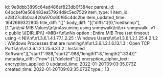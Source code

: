 id: 9e8dbb3899c64ad486ef823db0f384ec
parent_id: 64bcbef0e568483ea57924d9c5ed7529
item_type: 1
item_id: a28f27c4b0ca420a970c60f65c4dc2be
item_updated_time: 1642669322805
title_diff: "[]"
body_diff: "[{\"diffs\":[[0,\"rce#snmp\"],[1,\"\\\n\\\n# MIB Values\\\n\\\nAssuming using snmpwalk\\\n\\\n> snmpwalk -v1 -c public \\\\[DIR_IP\\\\] &lt;MIB&gt;\\\n\\\nNo option : Entire MIB Tree (set timeout using -t N)\\\n\\\n1.3.6.1.4.1.77.1.2.25 : Windows Users\\\n\\\n1.3.6.1.2.1.25.4.2.1.2 : Windows Processes that are running\\\n\\\n1.3.6.1.2.1.6.13.1.3 : Open TCP Ports\\\n\\\n1.3.6.1.2.1.25.6.3.1.2 : Installed Software\"]],\"start1\":988,\"start2\":988,\"length1\":8,\"length2\":334}]"
metadata_diff: {"new":{},"deleted":[]}
encryption_cipher_text: 
encryption_applied: 0
updated_time: 2022-01-20T09:03:35.073Z
created_time: 2022-01-20T09:03:35.073Z
type_: 13